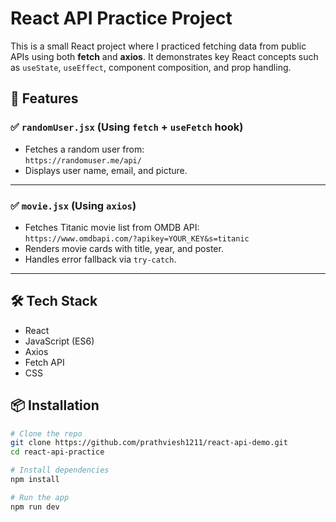 # React API Practice Project

This is a small React project where I practiced fetching data from public APIs using both **fetch** and **axios**. It demonstrates key React concepts such as `useState`, `useEffect`, component composition, and prop handling.

## 🚀 Features

### ✅ `randomUser.jsx` (Using `fetch` + `useFetch` hook)

- Fetches a random user from:  
  `https://randomuser.me/api/`
- Displays user name, email, and picture.

---

### ✅ `movie.jsx` (Using `axios`)

- Fetches Titanic movie list from OMDB API:  
  `https://www.omdbapi.com/?apikey=YOUR_KEY&s=titanic`
- Renders movie cards with title, year, and poster.
- Handles error fallback via `try-catch`.

---

## 🛠️ Tech Stack

- React
- JavaScript (ES6)
- Axios
- Fetch API
- CSS


## 📦 Installation

```bash
# Clone the repo
git clone https://github.com/prathviesh1211/react-api-demo.git
cd react-api-practice

# Install dependencies
npm install

# Run the app
npm run dev
```
